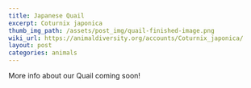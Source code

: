 ```yaml
---
title: Japanese Quail
excerpt: Coturnix japonica
thumb_img_path: /assets/post_img/quail-finished-image.png
wiki_url: https://animaldiversity.org/accounts/Coturnix_japonica/
layout: post
categories: animals
---
```

More info about our Quail coming soon!